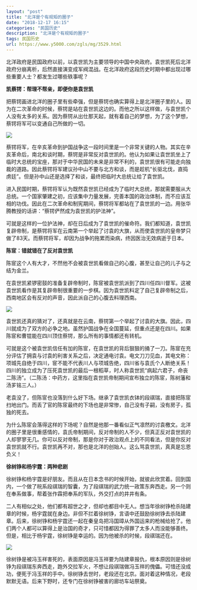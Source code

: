 ```yaml
---
layout: "post"
title: "北洋是个有规矩的圈子"
date: "2018-12-17 16:15"
categories: "民国历史"
description: "北洋是个有规矩的圈子"
tags: 民国历史
url: https://www.y5000.com/zgls/mg/3529.html
---
```






北洋政府是民国政府以前，以袁世凯为主要领导的中国中央政府。袁世凯死后北洋政府分崩离析，后然直接演变成军阀混战。在北洋政府这段历史时期中都出现过哪些重要人士？都发生过哪些轶事呢？

**凯蔡锷：帮理不帮亲，即便你是袁世凯**

把蔡锷画进北洋的圈子里有些牵强，但是蔡锷也确实算得上是北洋圈子里的人。因为在二次革命的时候，蔡锷是站在袁世凯这边的。而他之所以这样做，与袁世凯个人没有太多的关系。因为蔡锷从出仕那天起，就有着自己的梦想，为了这个梦想，蔡锷将军可以变通自己所做的一切。

![](/uploads/allimg/161017/6-16101G43I1424.JPG)

蔡锷将军，在辛亥革命到护国战争这一段时间里是一个非常关键的人物。其实在辛亥革命后，南北和谈时期，蔡锷是非常反对袁世凯的。他认为如果让袁世凯坐上了临时大总统的宝座，那对于中华民国的未来是非常不利的，袁世凯很有可能走向独裁的道路。因此蔡锷将军建议孙中山不要与北方和谈，而是趁机“长驱北伐，直捣虏廷”。但是孙中山还是选择了和谈，最终把临时大总统让给了袁世凯。

进入民国时期，蔡锷将军认为既然袁世凯已经成为了临时大总统，那就需要服从大总统。一个国家肇建之初，应该集中力量发展，完善本国的政治体制，而不应该互相的功伐。因此在二次革命和制宪期间，蔡锷将军都站在了袁世凯的一边。用张华腾教授的话讲：“蔡锷俨然成为袁世凯的护法神”。

可就是这样的一位护法神，却在日后成为了袁世凯的催命符。我们都知道，袁世凯复辟帝制，是蔡锷将军在云南第一个举起了讨袁的大旗，从而使袁世凯的皇帝梦只做了83天。而蔡锷将军，却因为战争的拖累而染病，终因医治无效病逝于日本。

**陈宧：错就错在了反对袁世凯**

陈宧这个人有大才，不然他不会被袁世凯看做自己的心腹，甚至让自己的儿子与之结为金兰。

在袁世凯紧锣密鼓的准备复辟帝制时，陈宧被袁世凯派到了四川任四川督军。这被袁世凯看作是其复辟帝制很重要的一步棋。因为袁世凯料定了自己复辟帝制之后，西南地区会有反对的声音，因此派自己的心腹去料理西南。

![](/uploads/allimg/161017/6-16101G43QW44.JPG)

袁世凯还真的猜对了，还真就是在云南，蔡锷第一个举起了讨袁的大旗。因此，四川就成为了双方的必争之地。虽然护国战争在全国蔓延，但重点还是在四川。如果陈宧和曹锟能在四川顶住蔡锷，那么所有的事情都还有转机。

可就是这个被袁世凯信任有加的陈宧，在袁世凯的背后狠狠的捅了一刀。陈宧在充分评估了拥袁与讨袁的利害关系之后，决定通电讨袁。电文刀刀见血，其电文称：项城先自绝于四川，宧不能不代表川人与项城告绝，四川省与袁氏个人断绝关系！四川的独立成为了压死袁世凯的最后一根稻草，时人称袁世凯“病起六君子，命丧二陈汤”。（二陈汤：中药方，这里指在袁世凯帝制期间宣布独立的陈宧，陈树藩和汤芗铭三人。）

老袁没了，但陈宧也没落到什么好下场。继承了袁世凯衣钵的段祺瑞，直接把陈宧扫地出门。而丢了官的陈宧最终的下场也是非常惨，自己没有子嗣，没有房子，孤独的死去。

为什么陈宧会落得这样的下场呢？自然是他那一番看似正气凛然的讨袁檄文。北洋的圈子里是很重感情的，袁氏帝制期间，反对帝制的人不少，但真正反对袁世凯的人却寥寥无几。你可以反对帝制，那是你对于政治观点上的不同看法，但是你反对袁世凯就不行。袁世凯再不对，那也是北洋的创始人。这么骂袁世凯，真真是忘恩负义！

**徐树铮和杨宇霆：两种悲剧**

徐树铮和杨宇霆是好朋友。而且从在日本念书的时候开始，就彼此欣赏着。回到国内，一个做了皖系段祺瑞的智囊，为了段祺瑞的武力统一政策东奔西走。另一个则在奉系做事，帮着张作霖把奉系的军队，外交打点的井井有条。

二人有相似之处，他们都有超世之才，但却也都目中无人。想当年徐树铮枪杀陆建章的时候，杨宇霆就在身边。非但不拦着徐树铮，言语中还鼓励徐树铮去杀陆建章。后来，徐树铮和杨宇霆还一起在秦皇岛把冯国璋从外国运来的枪械给抢了。他们两个人都可以算得上是治国的奇才，只可惜都因为得罪了太多人而没能够善终。但是，相比于杨宇霆，徐树铮是幸运的。因为他被杀的时候，段祺瑞还在。

![](/uploads/allimg/161017/6-16101G43ZYG.JPG)

徐树铮是被冯玉祥害死的，表面原因是冯玉祥要为陆建章报仇，根本原因则是徐树铮为段祺瑞东奔西走，跑外交拉军火，不想让段祺瑞做冯玉祥的傀儡。可惜还没成功，便死于冯玉祥的手中。徐树铮去世时，老段还在北京。面对着这种情况，老段默默无语。后来下野时，还专门在徐树铮被害的廊坊车站祭奠。
